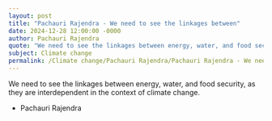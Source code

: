 ```yaml
---
layout: post
title: "Pachauri Rajendra - We need to see the linkages between"
date: 2024-12-28 12:00:00 -0000
author: Pachauri Rajendra
quote: "We need to see the linkages between energy, water, and food security, as they are interdependent in the context of climate change."
subject: Climate change
permalink: /Climate change/Pachauri Rajendra/Pachauri Rajendra - We need to see the linkages between
---
```


We need to see the linkages between energy, water, and food security, as they are interdependent in the context of climate change.

- Pachauri Rajendra
